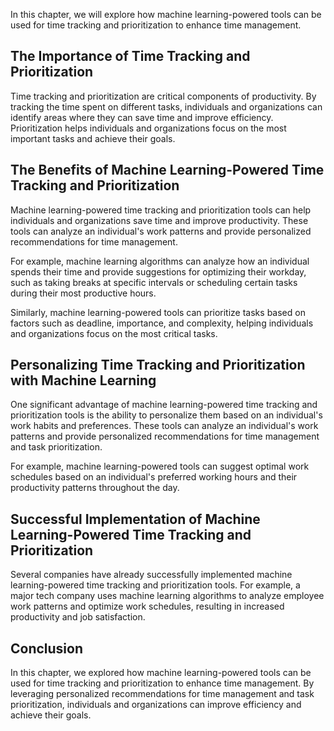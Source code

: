 
In this chapter, we will explore how machine learning-powered tools can be used for time tracking and prioritization to enhance time management.

The Importance of Time Tracking and Prioritization
--------------------------------------------------

Time tracking and prioritization are critical components of productivity. By tracking the time spent on different tasks, individuals and organizations can identify areas where they can save time and improve efficiency. Prioritization helps individuals and organizations focus on the most important tasks and achieve their goals.

The Benefits of Machine Learning-Powered Time Tracking and Prioritization
-------------------------------------------------------------------------

Machine learning-powered time tracking and prioritization tools can help individuals and organizations save time and improve productivity. These tools can analyze an individual's work patterns and provide personalized recommendations for time management.

For example, machine learning algorithms can analyze how an individual spends their time and provide suggestions for optimizing their workday, such as taking breaks at specific intervals or scheduling certain tasks during their most productive hours.

Similarly, machine learning-powered tools can prioritize tasks based on factors such as deadline, importance, and complexity, helping individuals and organizations focus on the most critical tasks.

Personalizing Time Tracking and Prioritization with Machine Learning
--------------------------------------------------------------------

One significant advantage of machine learning-powered time tracking and prioritization tools is the ability to personalize them based on an individual's work habits and preferences. These tools can analyze an individual's work patterns and provide personalized recommendations for time management and task prioritization.

For example, machine learning-powered tools can suggest optimal work schedules based on an individual's preferred working hours and their productivity patterns throughout the day.

Successful Implementation of Machine Learning-Powered Time Tracking and Prioritization
--------------------------------------------------------------------------------------

Several companies have already successfully implemented machine learning-powered time tracking and prioritization tools. For example, a major tech company uses machine learning algorithms to analyze employee work patterns and optimize work schedules, resulting in increased productivity and job satisfaction.

Conclusion
----------

In this chapter, we explored how machine learning-powered tools can be used for time tracking and prioritization to enhance time management. By leveraging personalized recommendations for time management and task prioritization, individuals and organizations can improve efficiency and achieve their goals.
